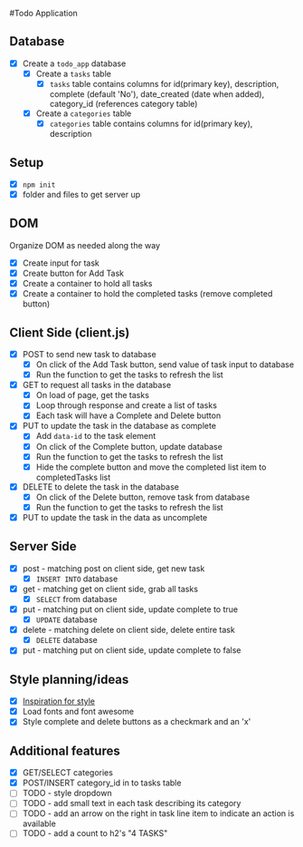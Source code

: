 #Todo Application

## Database
- [x] Create a `todo_app` database
    - [x] Create a `tasks` table
        - [x] `tasks` table contains columns for id(primary key), description, complete (default 'No'), date\_created (date when added), category\_id (references category table)
    - [x] Create a `categories` table
        - [x] `categories` table contains columns for id(primary key), description

## Setup
- [x] `npm init`
- [x] folder and files to get server up

## DOM
Organize DOM as needed along the way
- [x] Create input for task 
- [x] Create button for Add Task
- [x] Create a container to hold all tasks
- [x] Create a container to hold the completed tasks (remove completed button)

## Client Side (client.js)
- [x] POST to send new task to database
    - [x] On click of the Add Task button, send value of task input to database
    - [x] Run the function to get the tasks to refresh the list
- [x] GET to request all tasks in the database
    - [x] On load of page, get the tasks
    - [x] Loop through response and create a list of tasks 
    - [x] Each task will have a Complete and Delete button
- [x] PUT to update the task in the database as complete
    - [x] Add `data-id` to the task element
    - [x] On click of the Complete button, update database
    - [x] Run the function to get the tasks to refresh the list
    - [x] Hide the complete button and move the completed list item to completedTasks list 
- [x] DELETE to delete the task in the database 
    - [x] On click of the Delete button, remove task from database
    - [x] Run the function to get the tasks to refresh the list
- [x] PUT to update the task in the data as uncomplete

## Server Side
- [x] post - matching post on client side, get new task
    - [x] `INSERT INTO` database
- [x] get - matching get on client side, grab all tasks
    - [x] `SELECT` from database
- [x] put - matching put on client side, update complete to true
    - [x] `UPDATE` database
- [x] delete - matching delete on client side, delete entire task
    - [x] `DELETE` database
- [x] put - matching put on client side, update complete to false

## Style planning/ideas
- [x] [Inspiration for style](https://dribbble.com/shots/3642749-Team-Chat-To-Do/attachments/813699)
- [x] Load fonts and font awesome
- [x] Style complete and delete buttons as a checkmark and an 'x'

## Additional features
- [x] GET/SELECT categories
- [x] POST/INSERT category_id in to tasks table
- [ ] TODO - style dropdown
- [ ] TODO - add small text in each task describing its category
- [ ] TODO - add an arrow on the right in task line item to indicate an action is available
- [ ] TODO - add a count to h2's "4 TASKS"
